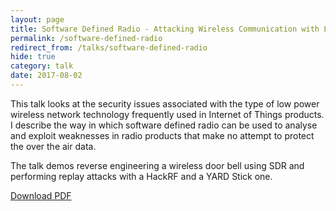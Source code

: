 ```yaml
---
layout: page
title: Software Defined Radio - Attacking Wireless Communication with Low Cost SDR
permalink: /software-defined-radio
redirect_from: /talks/software-defined-radio
hide: true
category: talk
date: 2017-08-02
---
```

This talk looks at the security issues associated with the type of low power wireless network technology frequently used in Internet of Things products. I describe the way in which software defined radio can be used to analyse and exploit weaknesses in radio products that make no attempt to protect the over the air data.

The talk demos reverse engineering a wireless door bell using SDR and performing replay attacks with a HackRF and a YARD Stick one.

<a class="button" href="http://file.digitalinterruption.com/IoTMCR-SDR.pdf">Download PDF</a>
